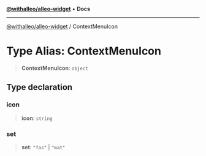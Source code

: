[**@withalleo/alleo-widget**](../README.md) • **Docs**

***

[@withalleo/alleo-widget](../globals.md) / ContextMenuIcon

# Type Alias: ContextMenuIcon

> **ContextMenuIcon**: `object`

## Type declaration

### icon

> **icon**: `string`

### set

> **set**: `"fas"` \| `"mat"`

